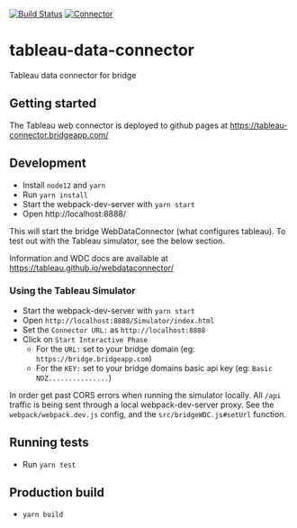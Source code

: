 [![Build Status](https://github.com/instructure-bridge/tableau-data-connector/workflows/Tests/badge.svg)](https://github.com/instructure-bridge/tableau-data-connector/actions)
[![Connector](https://img.shields.io/website?label=connector&up_message=online&url=https%3A%2F%2Ftableau-connector.bridgeapp.com)](https://tableau-connector.bridgeapp.com)

# tableau-data-connector
Tableau data connector for bridge

## Getting started
The Tableau web connector is deployed to github pages at https://tableau-connector.bridgeapp.com/


## Development
* Install `node12` and `yarn`
* Run `yarn install`
* Start the webpack-dev-server with `yarn start`
* Open http://localhost:8888/

This will start the bridge WebDataConnector (what configures tableau). To test out with the
Tableau simulator, see the below section.

Information and WDC docs are available at https://tableau.github.io/webdataconnector/

### Using the Tableau Simulator
* Start the webpack-dev-server with `yarn start`
* Open `http://localhost:8888/Simulator/index.html`
* Set the `Connector URL:` as  `http://localhost:8888`
* Click on `Start Interactive Phase`
  * For the `URL:` set to your bridge domain (eg: `https://bridge.bridgeapp.com`)
  * For the `KEY:` set to your bridge domains basic api key (eg: `Basic NDZ...............`)

In order get past CORS errors when running the simulator locally. All `/api` traffic is being sent through a local webpack-dev-server proxy.
See the `webpack/webpack.dev.js` config, and the `src/bridgeWDC.js#setUrl` function.

## Running tests 
* Run `yarn test`

## Production build
* `yarn build`
